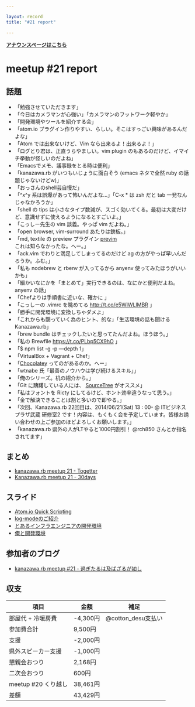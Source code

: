 ```yaml
---

layout: record
title: "#21 report"

---
```


<p> <a href="./"><strong>アナウンスページはこちら</strong></a></p>

meetup #21 report
==================

話題
----

-   「勉強させていただきます」
-   「今日はカメラマンが心強い」「カメラマンのフットワーク軽やか」
-   「開発環境やツールを紹介する会」
-   「atom.io プラグイン作りやすい、らしい。そこはすっごい興味があるんだよな」
-   「Atom では出来ないけど、Vim なら出来るよ！出来るよ！」
-   「ログとり君は、正直うらやましい。vim plugin のもあるのだけど、イマイチ挙動が怪しいのだよね」
-   「Emacsでメモ、議事録をとる時は便利」
-   「kanazawa.rb がいつもいじょうに面白そう (emacs ネタで全然 ruby の話題じゃないけどw)」
-   「おっさんのshell芸自慢だ」
-   「^x^y 系は誤爆があって怖いんだよな…」「C-x * は zsh だと tab 一発なんじゃなかろうか」
-   「shell の tips は小さなタイプ数減が、スゴく効いてくる。最初は大変だけど、意識せずに使えるようになるとすごいよ。」
-   「こっしー先生の vim 談義。やっぱ vim だよね。」
-   「open browser, vim-surround あたりは鉄板。」
-   「md, textile の preview プラグイン [previm](http://t.co/ATseCyzQQL) これは知らなかったな。へー。」
-   「ack.vim でわりと満足してしまってるのだけど ag の方がやっぱ早いんだろうか。ふむ。」
-   「私も nodebrew と rbenv が入ってるから anyenv 使ってみたほうがいいかも」
-   「細かいなにかを「まとめて」実行できるのは、なにかと便利だよね。anyenv の話」
-   「Chefよりは手順書に近いな、確かに 」
-   「こっしーの .vimrc を眺めてる <http://t.co/e5WIWLlMBR> 」
-   「勝手に開発環境に変換しちゃダメよ」
-   「これからも闘っていく為のヒント、的な」「生活環境の話も聞けるKanazawa.rb」
-   「brew bundle はチェックしたいと思ってたんだよね。ほうほう。」
-   「私の Brewfile <https://t.co/PLbp5CX9hO> 」
-   「\$ npm list -g -p —depth 1」
-   「VirtualBox + Vagrant + Chef」
-   「[Chocolatey](http://t.co/8Kl3WCWke2) ってのがあるのか。へー」
-   「wtnabe 氏「最善のノウハウは学び続けるスキル」」
-   「俺のシリーズ。机の紹介から。」
-   「Git に躊躇している人には、 [SourceTree](http://t.co/NUUiagA70h) がオススメ」
-   「私はフォントを Ricty にしてるけど、ホント効率違うなって思う。」
-   「金で解決できることは割と多いので即やる。」
-   「次回、Kanazawa.rb 22回目は、2014/06/21(Sat) 13 : 00- @ ITビジネスプラザ武蔵 研修室2 です！内容は、もくもく会を予定しています。皆様お誘い合わせの上ご参加のほどよろしくお願いします。」
-   「kanazawa.rb 県外の人がLTやると1000円割引！ @rch850 さんとか指名されてます」

まとめ
------

-   [kanazawa.rb meetup 21 - Togetter](http://togetter.com/li/668740)
-   [Kanazawa.rb meetup 21 - 30days](http://30d.jp/kzrb/11)

スライド
--------

-   [Atom.io Quick Scripting](http://t.co/2Pu2niOViP)
-   [log-modeのご紹介](http://t.co/j3D6Qg4dYo)
-   [とあるインフラエンジニアの開発環境](https://speakerdeck.com/libero_18/toaruinhuraensiniafalsekai-fa-huan-jing)
-   [俺と開発環境](http://www.slideshare.net/pharaohkj/ss-34794458)

参加者のブログ
--------------

-   [kanazawa.rb meetup #21 - 過ぎたるは及ばざるが如し](http://cotton-desu.hatenablog.com/entry/2014/05/22/222024)

収支
----

 | 項目                   | 金額       | 補足                  |
 | ---------------------- | ---------- | --------------------- |
 | 部屋代 + 冷暖房費      | -4,300円   | @cotton\_desu支払い   |
 | 参加費合計             | 9,500円    |                       |
 | 支援                   | -2,000円   |                       |
 | 県外スピーカー支援     | -1,000円   |                       |
 | 懇親会おつり           | 2,168円    |                       |
 | 二次会おつり           | 600円      |                       |
 | meetup #20 くり越し    | 38,461円   |                       |
 | 差額                   | 43,429円   |                       |


